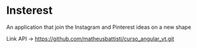 # Insterest
An application that join the Instagram and Pinterest ideas on a new shape

Link API -> https://github.com/matheusbattisti/curso_angular_yt.git

